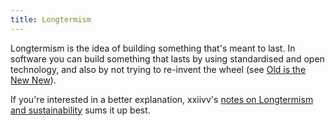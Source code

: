 ```yaml
---
title: Longtermism
---
```


Longtermism is the idea of building something that's meant to last.
In software you can build something that lasts by using standardised and open technology, and also by not trying to re-invent the wheel (see [Old is the New New]).

If you're interested in a better explanation, xxiivv's [notes on Longtermism and sustainability](https://wiki.xxiivv.com/site/longtermism.html) sums it up best.

[old is the new new]: ./youtube/old-is-the-new-new.md

